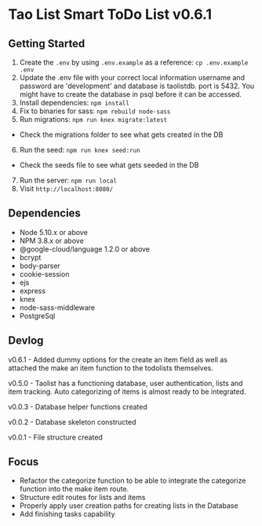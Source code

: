 # Tao List Smart ToDo List v0.6.1

## Getting Started

1. Create the `.env` by using `.env.example` as a reference: `cp .env.example .env`
2. Update the .env file with your correct local information username and password are 'development' and database is taolistdb. port is 5432. You might have to create the database in psql before it can be accessed.
3. Install dependencies: `npm install`
4. Fix to binaries for sass: `npm rebuild node-sass`
5. Run migrations: `npm run knex migrate:latest`
  - Check the migrations folder to see what gets created in the DB
6. Run the seed: `npm run knex seed:run`
  - Check the seeds file to see what gets seeded in the DB
7. Run the server: `npm run local`
8. Visit `http://localhost:8080/`

## Dependencies

- Node 5.10.x or above
- NPM 3.8.x or above
- @google-cloud/language 1.2.0 or above
- bcrypt
- body-parser
- cookie-session
- ejs
- express
- knex
- node-sass-middleware
- PostgreSql

## Devlog

v0.6.1 - Added dummy options for the create an item field as well as attached the make an item function to the todolists themselves.

v0.5.0 - Taolist has a functioning database, user authentication, lists and item tracking. Auto categorizing of items is almost ready to be integrated.

v0.0.3 - Database helper functions created

v0.0.2 - Database skeleton constructed

v0.0.1 - File structure created

## Focus

- Refactor the categorize function to be able to integrate the categorize function into the make item route.
- Structure edit routes for lists and items
- Properly apply user creation paths for creating lists in the Database
- Add finishing tasks capability
